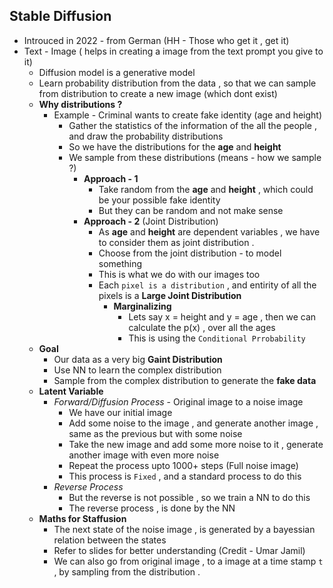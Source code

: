 ## Stable Diffusion
* Introuced in 2022 - from German (HH - Those who get it , get it)
* Text - Image ( helps in creating a image from the text prompt you give to it)
    * Diffusion model is a generative model
    * Learn probability distribution from the data , so that we can sample from distribution to create a new image (which dont exist)
    * **Why distributions ?** 
        * Example - Criminal wants to create fake identity (age and height)
            * Gather the statistics of the information of the all the people , and draw the probability distributions
            * So we have the distributions for the **age** and **height**
            * We sample from these distributions (means - how we sample ?)
                * **Approach - 1**
                    * Take random from the **age** and **height** , which could be your possible fake identity
                    * But they can be random and not make sense
                * **Approach - 2** (Joint Distribution)
                    * As **age** and **height** are dependent variables , we have to consider them as joint distribution .
                    * Choose from the joint distribution - to model something 
                    * This is what we do with our images too
                    * Each `pixel is a distribution` , and entirity of all the pixels is a **Large Joint Distribution**
                        * **Marginalizing**
                            * Lets say x = height and y = age , then we can calculate the p(x) , over all the ages 
                            * This is using the `Conditional Prrobability`
    * **Goal**
        * Our data as a very big **Gaint Distribution**
        * Use NN to learn the complex distribution
        * Sample from the complex distribution to generate the **fake data**
    * **Latent Variable**
        * *Forward/Diffusion Process* - Original image to a noise image
            * We have our initial image 
            * Add some noise to the image , and generate another image , same as the previous but with some noise
            * Take the new image and add some more noise to it , generate another image with even more noise
            * Repeat the process upto 1000+ steps (Full noise image)
            * This process is `Fixed` , and a standard process to do this
        * *Reverse Process*
            * But the reverse is not possible  , so we train a NN to do this
            * The reverse process  , is done by the NN
    * **Maths for Staffusion**
        * The next state of the noise image , is generated by a bayessian relation between the states
        * Refer to slides for better understanding  (Credit - Umar Jamil)
        * We can also go from original image , to a image at a time stamp `t` , by sampling from the distribution .
    